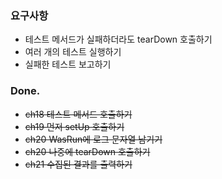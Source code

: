 ### 요구사항

- 테스트 메서드가 실패하더라도 tearDown 호출하기
- 여러 개의 테스트 실행하기
- 실패한 테스트 보고하기

### Done.

- ~~ch18 테스트 메서드 호출하기~~
- ~~ch19 먼저 setUp 호출하기~~
- ~~ch20 WasRun에 로그 문자열 남기기~~
- ~~ch20 나중에 tearDown 호출하기~~
- ~~ch21 수집된 결과를 출력하기~~
